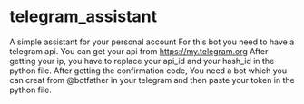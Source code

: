 # telegram_assistant
A simple assistant for your personal account
For this bot you need to have a telegram api. You can get your api from https://my.telegram.org
After getting your ip, you have to replace your api_id and your hash_id in the python file.
After getting the confirmation code, You need a bot which you can creat from @botfather in your telegram and then paste your token in the python file.
